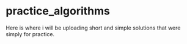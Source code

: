 # practice_algorithms

Here is where i will be uploading short and simple solutions that were simply for practice.
